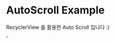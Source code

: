 # AutoScroll Example

RecyclerView 를 활용한 Auto Scroll 입니다 :)

<img src="./images/autoscroll.gif" style="zoom:30%;" />
